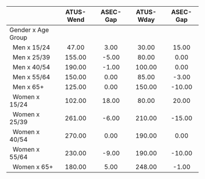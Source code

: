 
|                      |    ATUS-Wend |     ASEC-Gap |    ATUS-Wday |     ASEC-Gap |
| -------------------- | :----------: | :----------: | :----------: | :----------: |
| Gender x Age Group   |              |              |              |              |
| &nbsp;&nbsp;Men x 15/24 |        47.00 |         3.00 |        30.00 |        15.00 |
| &nbsp;&nbsp;Men x 25/39 |       155.00 |        -5.00 |        80.00 |         0.00 |
| &nbsp;&nbsp;Men x 40/54 |       190.00 |        -1.00 |       100.00 |         0.00 |
| &nbsp;&nbsp;Men x 55/64 |       150.00 |         0.00 |        85.00 |        -3.00 |
| &nbsp;&nbsp;Men x 65+ |       125.00 |         0.00 |       150.00 |       -10.00 |
| &nbsp;&nbsp;Women x 15/24 |       102.00 |        18.00 |        80.00 |        20.00 |
| &nbsp;&nbsp;Women x 25/39 |       261.00 |        -6.00 |       210.00 |       -15.00 |
| &nbsp;&nbsp;Women x 40/54 |       270.00 |         0.00 |       190.00 |         0.00 |
| &nbsp;&nbsp;Women x 55/64 |       230.00 |        -9.00 |       190.00 |       -10.00 |
| &nbsp;&nbsp;Women x 65+ |       180.00 |         5.00 |       248.00 |        -1.00 |

